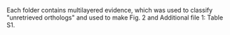 Each folder contains multilayered evidence, which was used to classify "unretrieved orthologs" and used to make Fig. 2 and Additional file 1: Table S1.

